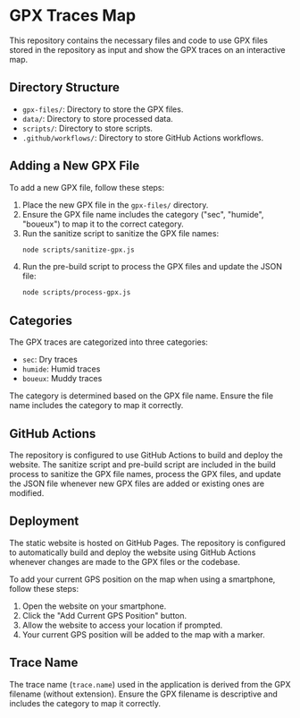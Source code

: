 # GPX Traces Map

This repository contains the necessary files and code to use GPX files stored in the repository as input and show the GPX traces on an interactive map.

## Directory Structure

- `gpx-files/`: Directory to store the GPX files.
- `data/`: Directory to store processed data.
- `scripts/`: Directory to store scripts.
- `.github/workflows/`: Directory to store GitHub Actions workflows.

## Adding a New GPX File

To add a new GPX file, follow these steps:

1. Place the new GPX file in the `gpx-files/` directory.
2. Ensure the GPX file name includes the category ("sec", "humide", "boueux") to map it to the correct category.
3. Run the sanitize script to sanitize the GPX file names:
   ```sh
   node scripts/sanitize-gpx.js
   ```
4. Run the pre-build script to process the GPX files and update the JSON file:
   ```sh
   node scripts/process-gpx.js
   ```

## Categories

The GPX traces are categorized into three categories:

- `sec`: Dry traces
- `humide`: Humid traces
- `boueux`: Muddy traces

The category is determined based on the GPX file name. Ensure the file name includes the category to map it correctly.

## GitHub Actions

The repository is configured to use GitHub Actions to build and deploy the website. The sanitize script and pre-build script are included in the build process to sanitize the GPX file names, process the GPX files, and update the JSON file whenever new GPX files are added or existing ones are modified.

## Deployment

The static website is hosted on GitHub Pages. The repository is configured to automatically build and deploy the website using GitHub Actions whenever changes are made to the GPX files or the codebase.

To add your current GPS position on the map when using a smartphone, follow these steps:

1. Open the website on your smartphone.
2. Click the "Add Current GPS Position" button.
3. Allow the website to access your location if prompted.
4. Your current GPS position will be added to the map with a marker.

## Trace Name

The trace name (`trace.name`) used in the application is derived from the GPX filename (without extension). Ensure the GPX filename is descriptive and includes the category to map it correctly.
